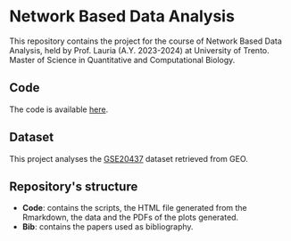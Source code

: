 # Network Based Data Analysis
This repository contains the project for the course of Network Based Data Analysis, held by Prof. Lauria (A.Y. 2023-2024) at University of Trento. Master of Science in Quantitative and Computational Biology.

## Code
The code is available [here](https://github.com/annalisaxamin/NBDA/blob/main/Code/NBDA_project.Rmd).

## Dataset
This project analyses the [GSE20437](https://www.ncbi.nlm.nih.gov/geo/query/acc.cgi?acc=GSE20437) dataset retrieved from GEO.

## Repository's structure
- **Code**: contains the scripts, the HTML file generated from the Rmarkdown, the data and the PDFs of the plots generated.
- **Bib**: contains the papers used as bibliography.